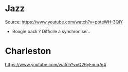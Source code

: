 Jazz
====

Source: <https://www.youtube.com/watch?v=pbteWH-3QlY>

-   Boogie back ? Difficile à synchroniser..

Charleston
==========

<https://www.youtube.com/watch?v=Q26yEnuqAj4>
